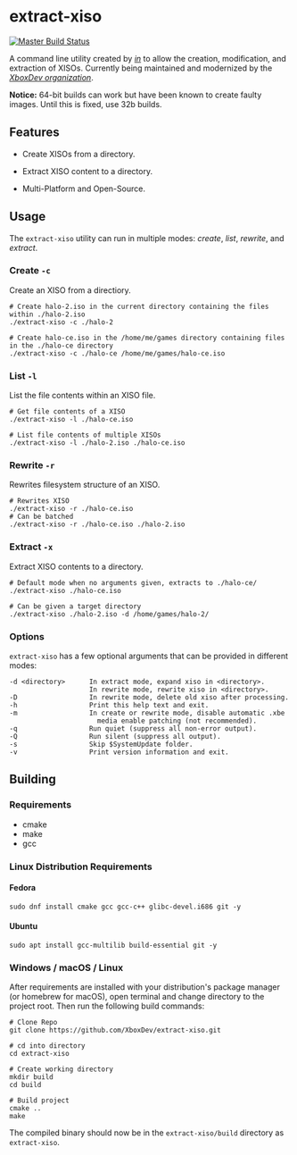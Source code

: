# extract-xiso
[![Master Build Status](https://ci.appveyor.com/api/projects/status/github/XboxDev/extract-xiso?branch=master&svg=true)](https://ci.appveyor.com/project/xboxdev-bot/extract-xiso/history)

A command line utility created by [*in*](mailto:in@fishtank.com) to allow the creation, modification, and extraction of XISOs. Currently being maintained and modernized by the [*XboxDev organization*](https://github.com/XboxDev/XboxDev).

**Notice:** 64-bit builds can work but have been known to create faulty images. Until this is fixed, use 32b builds.

## Features

- Create XISOs from a directory.

- Extract XISO content to a directory.

- Multi-Platform and Open-Source.

## Usage

The `extract-xiso` utility can run in multiple modes: *create*, *list*, *rewrite*, and *extract*.

### Create `-c`

Create an XISO from a directiory.
```
# Create halo-2.iso in the current directory containing the files within ./halo-2.iso
./extract-xiso -c ./halo-2

# Create halo-ce.iso in the /home/me/games directory containing files in the ./halo-ce directory
./extract-xiso -c ./halo-ce /home/me/games/halo-ce.iso
```

### List `-l`

List the file contents within an XISO file.
```
# Get file contents of a XISO
./extract-xiso -l ./halo-ce.iso

# List file contents of multiple XISOs
./extract-xiso -l ./halo-2.iso ./halo-ce.iso
```

### Rewrite `-r`

Rewrites filesystem structure of an XISO.
```
# Rewrites XISO
./extract-xiso -r ./halo-ce.iso
# Can be batched
./extract-xiso -r ./halo-ce.iso ./halo-2.iso
```

### Extract `-x`

Extract XISO contents to a directory.
```
# Default mode when no arguments given, extracts to ./halo-ce/
./extract-xiso ./halo-ce.iso

# Can be given a target directory
./extract-xiso ./halo-2.iso -d /home/games/halo-2/
```

### Options

`extract-xiso` has a few optional arguments that can be provided in different modes:
```
-d <directory>      In extract mode, expand xiso in <directory>.
                    In rewrite mode, rewrite xiso in <directory>.
-D                  In rewrite mode, delete old xiso after processing.
-h                  Print this help text and exit.
-m                  In create or rewrite mode, disable automatic .xbe
                      media enable patching (not recommended).
-q                  Run quiet (suppress all non-error output).
-Q                  Run silent (suppress all output).
-s                  Skip $SystemUpdate folder.
-v                  Print version information and exit.
```

## Building

### Requirements

- cmake
- make
- gcc

### Linux Distribution Requirements

  #### Fedora
  ```
sudo dnf install cmake gcc gcc-c++ glibc-devel.i686 git -y 
```
  #### Ubuntu
  ```
sudo apt install gcc-multilib build-essential git -y
```

### Windows / macOS / Linux

After requirements are installed with your distribution's package manager (or homebrew for macOS), open terminal and change directory to the project root. Then run the following build commands:

```
# Clone Repo
git clone https://github.com/XboxDev/extract-xiso.git

# cd into directory
cd extract-xiso

# Create working directory
mkdir build
cd build

# Build project
cmake ..
make
```

The compiled binary should now be in the `extract-xiso/build` directory as `extract-xiso`.
